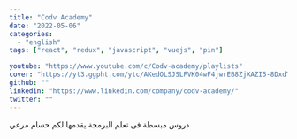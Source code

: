 ```yaml
---
title: "Codv Academy"
date: "2022-05-06"
categories:
  - "english"
tags: ["react", "redux", "javascript", "vuejs", "pin"]

youtube: "https://www.youtube.com/c/Codv-academy/playlists"
cover: "https://yt3.ggpht.com/ytc/AKedOLSJSLFVK04wF4jwrEB8ZjXAZI5-8DxdT2E6Xr9f=s88-c-k-c0x00ffffff-no-rj"
github: ""
linkedin: "https://www.linkedin.com/company/codv-academy/"
twitter: ""
---
```


دروس مبسطة فى تعلم البرمجة يقدمها لكم حسام مرعي
